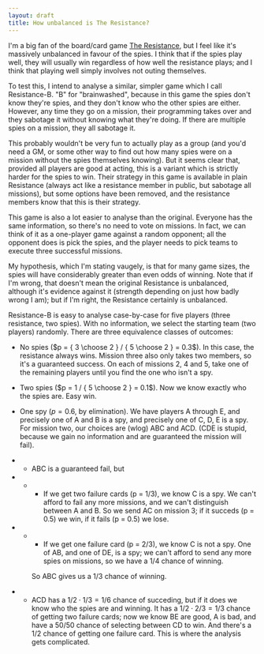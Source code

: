 ```yaml
---
layout: draft
title: How unbalanced is The Resistance?
---
```

I'm a big fan of the board/card game [The Resistance](http://en.wikipedia.org/wiki/The_Resistance_%28game%29), but I feel like it's massively unbalanced in favour of the spies. I think that if the spies play well, they will usually win regardless of how well the resistance plays; and I think that playing well simply involves not outing themselves.

To test this, I intend to analyse a similar, simpler game which I call Resistance-B. "B" for "brainwashed", because in this game the spies don't know they're spies, and they don't know who the other spies are either. However, any time they go on a mission, their programming takes over and they sabotage it without knowing what they're doing. If there are multiple spies on a mission, they all sabotage it.

This probably wouldn't be very fun to actually play as a group (and you'd need a GM, or some other way to find out how many spies were on a mission without the spies themselves knowing). But it seems clear that, provided all players are good at acting, this is a variant which is strictly harder for the spies to win. Their strategy in this game is available in plain Resistance (always act like a resistance member in public, but sabotage all missions), but some options have been removed, and the resistance members know that this is their strategy.

This game is also a lot easier to analyse than the original. Everyone has the same information, so there's no need to vote on missions. In fact, we can think of it as a one-player game against a random opponent; all the opponent does is pick the spies, and the player needs to pick teams to execute three successful missions.

My hypothesis, which I'm stating vaugely, is that for many game sizes, the spies will have considerably greater than even odds of winning. Note that if I'm wrong, that doesn't mean the original Resistance is unbalanced, although it's evidence against it (strength depending on just how badly wrong I am); but if I'm right, the Resistance certainly is unbalanced.

Resistance-B is easy to analyse case-by-case for five players (three resistance, two spies). With no information, we select the starting team (two players) randomly. There are three equivalence classes of outcomes:

- No spies ($p = { 3 \choose 2 } / { 5 \choose 2 } = 0.3$). In this case, the resistance always wins. Mission three also only takes two members, so it's a guaranteed success. On each of missions 2, 4 and 5, take one of the remaining players until you find the one who isn't a spy.

- Two spies ($p = 1 / { 5 \choose 2 } = 0.1$). Now we know exactly who the spies are. Easy win.

- One spy ($p = 0.6$, by elimination). We have players A through E, and precisely one of A and B is a spy, and precisely one of C, D, E is a spy. For mission two, our choices are (wlog) ABC and ACD. (CDE is stupid, because we gain no information and are guaranteed the mission will fail).

- - ABC is a guaranteed fail, but

- - - If we get two failure cards (p = 1/3), we know C is a spy. We can't afford to fail any more missions, and we can't distinguish between A and B. So we send AC on mission 3; if it succeds (p = 0.5) we win, if it fails (p = 0.5) we lose.

- - - If we get one failure card (p = 2/3), we know C is not a spy. One of AB, and one of DE, is a spy; we can't afford to send any more spies on missions, so we have a 1/4 chance of winning.

    So ABC gives us a 1/3 chance of winning.

- - ACD has a $1/2 \cdot 1/3 = 1/6$ chance of succeding, but if it does we know who the spies are and winning. It has a $1/2 \cdot 2/3 = 1/3$ chance of getting two failure cards; now we know BE are good, A is bad, and have a 50/50 chance of selecting between CD to win. And there's a $1/2$ chance of getting one failure card. This is where the analysis gets complicated.
